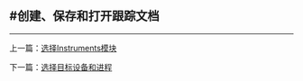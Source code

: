 
#创建、保存和打开跟踪文档
--------------------------------------------






--------------------------------------------

上一篇：[选择Instruments模块](选择Instruments模块.md)

下一篇：[选择目标设备和进程](选择目标设备和进程.md)